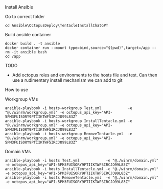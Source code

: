 Install Ansible

Go to correct folder
```
cd Ansible\OctopusDeploy\TentacleInstallChatGPT
```

Build ansible container
```
docker build . -t ansible
docker container run --mount type=bind,source="$(pwd)",target=/app --rm -it ansible bash
cd /app
```

TODO
 - Add octopus roles and environments to the hosts file and test. Can then use a rudimentary install mechanism we can add to git

How to use

Workgroup VMs
```
ansible-playbook -i hosts-workgroup Test.yml            -e "@./winrm/workgroup.yml" -e octopus_api_key="API-5PM3FUISORY9PTIIKTWFSIRCJO99L83Z"
ansible-playbook -i hosts-workgroup InstallTentacle.yml -e "@./winrm/workgroup.yml" -e octopus_api_key="API-5PM3FUISORY9PTIIKTWFSIRCJO99L83Z"
ansible-playbook -i hosts-workgroup RemoveTentacle.yml  -e "@./winrm/workgroup.yml" -e octopus_api_key="API-5PM3FUISORY9PTIIKTWFSIRCJO99L83Z"
```

Domain VMs
```
ansible-playbook -i hosts Test.yml            -e "@./winrm/domain.yml" -e octopus_api_key="API-5PM3FUISORY9PTIIKTWFSIRCJO99L83Z"
ansible-playbook -i hosts InstallTentacle.yml -e "@./winrm/domain.yml" -e octopus_api_key="API-5PM3FUISORY9PTIIKTWFSIRCJO99L83Z"
ansible-playbook -i hosts RemoveTentacle.yml  -e "@./winrm/domain.yml" -e octopus_api_key="API-5PM3FUISORY9PTIIKTWFSIRCJO99L83Z"
```